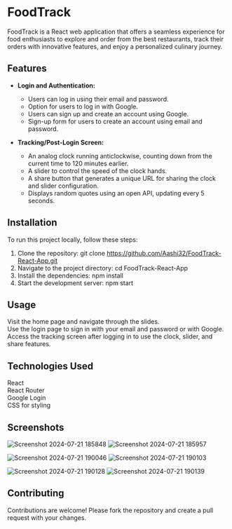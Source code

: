 # FoodTrack

FoodTrack is a React web application that offers a seamless experience for food enthusiasts to explore and order from the best restaurants, track their orders with innovative features, and enjoy a personalized culinary journey.

## Features

- **Login and Authentication:**
  - Users can log in using their email and password.
  - Option for users to log in with Google.
  - Users can sign up and create an account using Google.
  - Sign-up form for users to create an account using email and password.

- **Tracking/Post-Login Screen:**
  - An analog clock running anticlockwise, counting down from the current time to 120 minutes earlier.
  - A slider to control the speed of the clock hands.
  - A share button that generates a unique URL for sharing the clock and slider configuration.
  - Displays random quotes using an open API, updating every 5 seconds.

## Installation

To run this project locally, follow these steps:

1. Clone the repository:
   git clone https://github.com/Aashi32/FoodTrack-React-App.git
2. Navigate to the project directory:
   cd FoodTrack-React-App
3. Install the dependencies:
   npm install
4. Start the development server:
   npm start
   
## Usage
Visit the home page and navigate through the slides.<br/>
Use the login page to sign in with your email and password or with Google.<br/>
Access the tracking screen after logging in to use the clock, slider, and share features.<br/>

## Technologies Used
React <br/>
React Router<br/>
Google Login<br/>
CSS for styling

## Screenshots
![Screenshot 2024-07-21 185848](https://github.com/user-attachments/assets/c9b8b527-2f13-44fc-b743-3426577351d7)   ![Screenshot 2024-07-21 185957](https://github.com/user-attachments/assets/d0bc081e-24f2-4322-bfc1-9dd13888b028)

![Screenshot 2024-07-21 190046](https://github.com/user-attachments/assets/b87c8b5b-2cfb-4ec6-b1f9-804fac618b69)   ![Screenshot 2024-07-21 190103](https://github.com/user-attachments/assets/f4ae281a-cfc7-44ae-9e29-eec56c8aedee)

![Screenshot 2024-07-21 190128](https://github.com/user-attachments/assets/64bbdda4-fce0-4eac-8f74-d68aa9d2cc4a)   ![Screenshot 2024-07-21 190139](https://github.com/user-attachments/assets/f39de517-abba-4aeb-b18d-ae2611934dab)





## Contributing
Contributions are welcome! Please fork the repository and create a pull request with your changes.

